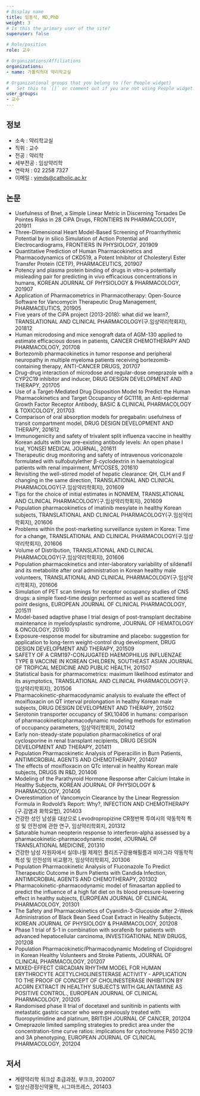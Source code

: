 ```yaml
---
# Display name
title: 임동석, MD,PhD
weight: 3
# Is this the primary user of the site?
superuser: false

# Role/position
role: 교수

# Organizations/Affiliations
organizations:
- name: 가톨릭의대 약리학교실

# Organizational groups that you belong to (for People widget)
#   Set this to `[]` or comment out if you are not using People widget.
user_groups:
- 교수
---
```


## 정보

- 소속 : 약리학교실
- 직위 : 교수
- 전공 : 약리학
- 세부전공 : 임상약리학
- 연락처 : 02 2258 7327
- 이메일 : yimds@catholic.ac.kr

## 논문

- Usefulness of Bnet, a Simple Linear Metric in Discerning Torsades De Pointes Risks in 28 CiPA Drugs, FRONTIERS IN PHARMACOLOGY, 201911
- Three-Dimensional Heart Model-Based Screening of Proarrhythmic Potential by in silico Simulation of Action Potential and Electrocardiograms, FRONTIERS IN PHYSIOLOGY, 201909
- Quantitative Prediction of Human Pharmacokinetics and Pharmacodynamics of CKD519, a Potent Inhibitor of Cholesteryl Ester Transfer Protein (CETP), PHARMACEUTICS, 201907
- Potency and plasma protein binding of drugs in vitro-a potentially misleading pair for predicting in vivo efficacious concentrations in humans, KOREAN JOURNAL OF PHYSIOLOGY & PHARMACOLOGY, 201907
- Application of Pharmacometrics in Pharmacotherapy: Open-Source Software for Vancomycin Therapeutic Drug Management, PHARMACEUTICS, 201905
- Five years of the CiPA project (2013-2018): what did we learn?, TRANSLATIONAL AND CLINICAL PHARMACOLOGY(구.임상약리학회지), 201812
- Human microdosing and mice xenograft data of AGM-130 applied to estimate efficacious doses in patients, CANCER CHEMOTHERAPY AND PHARMACOLOGY, 201708
- Bortezomib pharmacokinetics in tumor response and peripheral neuropathy in multiple myeloma patients receiving bortezomib-containing therapy, ANTI-CANCER DRUGS, 201707
- Drug-drug interaction of microdose and regular-dose omeprazole with a CYP2C19 inhibitor and inducer, DRUG DESIGN DEVELOPMENT AND THERAPY, 201705
- Use of a Target-Mediated Drug Disposition Model to Predict the Human Pharmacokinetics and Target Occupancy of GC1118, an Anti-epidermal Growth Factor Receptor Antibody, BASIC & CLINICAL PHARMACOLOGY & TOXICOLOGY, 201703
- Comparison of oral absorption models for pregabalin: usefulness of transit compartment model, DRUG DESIGN DEVELOPMENT AND THERAPY, 201612
- Immunogenicity and safety of trivalent split influenza vaccine in healthy Korean adults with low pre-existing antibody levels: An open phase I trial, YONSEI MEDICAL JOURNAL, 201611
- Therapeutic drug monitoring and safety of intravenous voriconazole formulated with sulfobutylether β-cyclodextrin in haematological patients with renal impairment, MYCOSES, 201610
- Revisiting the well-stirred model of hepatic clearance: QH, CLH and F changing in the same direction, TRANSLATIONAL AND CLINICAL PHARMACOLOGY(구.임상약리학회지), 201609
- Tips for the choice of initial estimates in NONMEM, TRANSLATIONAL AND CLINICAL PHARMACOLOGY(구.임상약리학회지), 201609
- Population pharmacokinetics of imatinib mesylate in healthy Korean subjects, TRANSLATIONAL AND CLINICAL PHARMACOLOGY(구.임상약리학회지), 201606
- Problems within the post-marketing surveillance system in Korea: Time for a change, TRANSLATIONAL AND CLINICAL PHARMACOLOGY(구.임상약리학회지), 201606
- Volume of Distribution, TRANSLATIONAL AND CLINICAL PHARMACOLOGY(구.임상약리학회지), 201606
- Population pharmacokinetics and inter-laboratory variability of sildenafil and its metabolite after oral administration in Korean healthy male volunteers, TRANSLATIONAL AND CLINICAL PHARMACOLOGY(구.임상약리학회지), 201606
- Simulation of PET scan timings for receptor occupancy studies of CNS drugs: a simple fixed-time design performed as well as scattered time point designs, EUROPEAN JOURNAL OF CLINICAL PHARMACOLOGY, 201511
- Model-based adaptive phase I trial design of post-transplant decitabine maintenance in myelodysplastic syndrome, JOURNAL OF HEMATOLOGY & ONCOLOGY, 201510
- Exposure-response model for sibutramine and placebo: suggestion for application to long-term weight-control drug development, DRUG DESIGN DEVELOPMENT AND THERAPY, 201509
- SAFETY OF A CRM197-CONJUGATED HAEMOPHILUS INFLUENZAE TYPE B VACCINE IN KOREAN CHILDREN, SOUTHEAST ASIAN JOURNAL OF TROPICAL MEDICINE AND PUBLIC HEALTH, 201507
- Statistical basis for pharmacometrics: maximum likelihood estimator and its asymptotics, TRANSLATIONAL AND CLINICAL PHARMACOLOGY(구.임상약리학회지), 201506
- Pharmacokinetic-pharmacodynamic analysis to evaluate the effect of moxifloxacin on QT interval prolongation in healthy Korean male subjects, DRUG DESIGN DEVELOPMENT AND THERAPY, 201502
- Serotonin transporter occupancy of SKL10406 in humans: comparison of pharmacokineticpharmacodynamic modeling methods for estimation of occupancy parameters, 임상약리학회지, 201412
- Early non-steady-state population pharmacokinetics of oral cyclosporine in renal transplant recipients, DRUG DESIGN DEVELOPMENT AND THERAPY, 201411
- Population Pharmacokinetic Analysis of Piperacillin in Burn Patients, ANTIMICROBIAL AGENTS AND CHEMOTHERAPY, 201407
- The effects of moxifloxacin on QTc interval in healthy Korean male subjects, DRUGS IN R&D, 201406
- Modeling of the Parathyroid Hormone Response after Calcium Intake in Healthy Subjects, KOREAN JOURNAL OF PHYSIOLOGY & PHARMACOLOGY, 201406
- Overestimation of Vancomycin Clearance by the Linear Regression Formula in Rodvold’s Report: Why?, INFECTION AND CHEMOTHERAPY (구.감염과 화학요법), 201403
- 건강한 성인 남성을 대상으로 Levodropropizine CR정반복 투여시의 약동학적 특성 및 안전성에 관한 연구, 임상약리학회지, 201312
- Saturable human neopterin response to interferon-alpha assessed by a pharmacokinetic-pharmacodynamic model, JOURNAL OF TRANSLATIONAL MEDICINE, 201310
- 건강한 남성 자원자에서 실데나필 제제인 플리즈구강용해필름과 비아그라 약동학적 특성 및 안전성의 비교평가, 임상약리학회지, 201306
- Population Pharmacokinetic Analysis of Fluconazole To Predict Therapeutic Outcome in Burn Patients with Candida Infection, ANTIMICROBIAL AGENTS AND CHEMOTHERAPY, 201302
- Pharmacokinetic-pharmacodynamic model of fimasartan applied to predict the influence of a high fat diet on its blood pressure-lowering effect in healthy subjects, EUROPEAN JOURNAL OF CLINICAL PHARMACOLOGY, 201301
- The Safety and Pharmacokinetics of Cyanidin-3-Glucoside after 2-Week Administration of Black Bean Seed Coat Extract in Healthy Subjects, KOREAN JOURNAL OF PHYSIOLOGY & PHARMACOLOGY, 201208
- Phase 1 trial of S-1 in combination with sorafenib for patients with advanced hepatocellular carcinoma, INVESTIGATIONAL NEW DRUGS, 201208
- Population Pharmacokinetic/Pharmacodynamic Modeling of Clopidogrel in Korean Healthy Volunteers and Stroke Patients, JOURNAL OF CLINICAL PHARMACOLOGY, 201207
- MIXED-EFFECT CIRCADIAN RHYTHM MODEL FOR HUMAN ERYTHROCYTE ACETYLCHOLINESTERASE ACTIVITY - APPLICATION TO THE PROOF OF CONCEPT OF CHOLINESTERASE INHIBITION BY ACORN EXTRACT IN HEALTHY SUBJECTS WITH GALANTAMINE AS POSITIVE CONTROL., EUROPEAN JOURNAL OF CLINICAL PHARMACOLOGY, 201205
- Randomised phase II trial of docetaxel and sunitinib in patients with metastatic gastric cancer who were previously treated with fluoropyrimidine and platinum, BRITISH JOURNAL OF CANCER, 201204
- Omeprazole limited sampling strategies to predict area under the concentration-time curve ratios: implications for cytochrome P450 2C19 and 3A phenotyping, EUROPEAN JOURNAL OF CLINICAL PHARMACOLOGY, 201204

## 저서
- 계량약리학 워크샵 초급과정, 부크크, 202007
- 임상신경정신약물학, 시그마프레스, 201403

